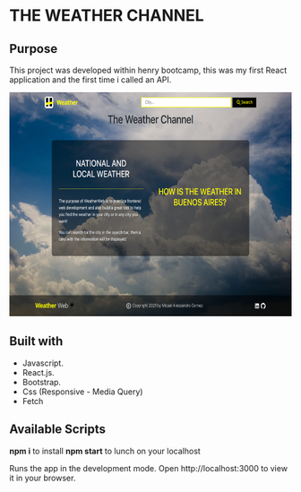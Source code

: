 # THE WEATHER CHANNEL 

## Purpose
This project was developed within henry bootcamp, this was my first React application and the first time i called an API.

<p align=center>
<img src="./public/assets/weather.png" height=400></img>
</p>


## Built with
- Javascript.
- React.js.
- Bootstrap.
- Css (Responsive - Media Query)
- Fetch

## Available Scripts
**npm i** to install **npm start** to lunch on your localhost

Runs the app in the development mode.
Open http://localhost:3000 to view it in your browser.